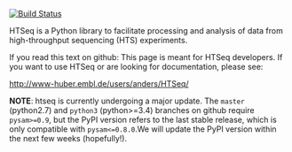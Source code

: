[![Build Status](https://travis-ci.org/simon-anders/htseq.svg?branch=python3)](https://travis-ci.org/simon-anders/htseq)

HTSeq is a Python library to facilitate processing and analysis of data from 
high-throughput sequencing (HTS) experiments. 

If you read this text on github: This page is meant for HTSeq 
developers. If you want to use HTSeq or are looking for
documentation, please see:

   http://www-huber.embl.de/users/anders/HTSeq/

**NOTE**: htseq is currently undergoing a major update. The `master` (python2.7) and `python3` (python>=3.4) branches on github require `pysam>=0.9`, but the PyPI version refers to the last stable release, which is only compatible with `pysam<=0.8.0`.We will update the PyPI version within the next few weeks (hopefully!).
